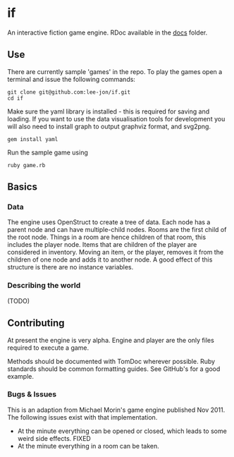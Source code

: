 if
==

An interactive fiction game engine. RDoc available in the [docs](./docs) folder.

## Use
There are currently sample 'games' in the repo. To play the games open a terminal and issue the following commands:

    git clone git@github.com:lee-jon/if.git
    cd if

Make sure the yaml library is installed - this is required for saving and loading. If you want to use the data visualisation tools for development you will also need to install graph to output graphviz format, and svg2png.

    gem install yaml

Run the sample game using

    ruby game.rb


## Basics

### Data
The engine uses OpenStruct to create a tree of data. Each node has a parent node and can have multiple-child nodes. Rooms are the first child of the root node. Things in a room are hence children of that room, this includes the player node. Items that are children of the player are considered in inventory. Moving an item, or the player, removes it from the children of one node and adds it to another node. A good effect of this structure is there are no instance variables.

### Describing the world
(TODO)

## Contributing
At present the engine is very alpha. Engine and player are the only files required to execute a game.

Methods should be documented with TomDoc wherever possible. Ruby standards should be common formatting guides. See GitHub's for a good example.

### Bugs & Issues
This is an adaption from Michael Morin's game engine published Nov 2011. The following issues exist with that implementation.
* At the minute everything can be opened or closed, which leads to some weird side effects. FIXED
* At the minute everything in a room can be taken.

